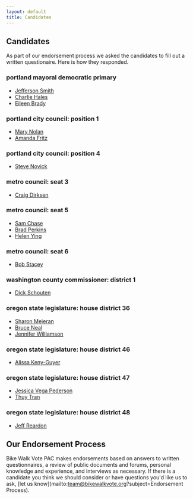 ```yaml
---
layout: default
title: Candidates
---
```


## Candidates

As part of our endorsement process we asked the candidates to
fill out a written questionaire. Here is how they responded.

### portland mayoral democratic primary

  * [Jefferson Smith](/candidates/mayor/jefferson-smith.html)
  * [Charlie Hales](/candidates/mayor/charlie-hales.html)
  * [Eileen Brady](/candidates/mayor/eileen-brady.html)

### portland city council: position 1

  * [Mary Nolan](/candidates/portland-city-council-position-1/mary-nolan.html)
  * [Amanda Fritz](/candidates/portland-city-council-position-1/amanda-fritz.html)

### portland city council: position 4

  * [Steve Novick](/candidates/portland-city-council-position-4/steve-novick.html)

### metro council: seat 3

  * [Craig Dirksen](/candidates/metro-council-seat-3/craig-dirksen.html)

### metro council: seat 5

  * [Sam Chase](/candidates/metro-council-seat-5/sam-chase.html)
  * [Brad Perkins](/candidates/metro-council-seat-5/brad-perkins.html)
  * [Helen Ying](/candidates/metro-council-seat-5/helen-ying.html)

### metro council: seat 6

  * [Bob Stacey](/candidates/metro-council-seat-6/bob-stacey.html)

### washington county commissioner: district 1

  * [Dick Schouten](/candidates/washington-county-commissioner-district-1/dick-schouten.html)

### oregon state legislature: house district 36

  * [Sharon Meieran](/candidates/oregon-state-legislature-house-district-36/sharon-meieran.html)
  * [Bruce Neal](/candidates/oregon-state-legislature-house-district-36/bruce-neal.html)
  * [Jennifer Williamson](/candidates/oregon-state-legislature-house-district-36/jennifer-williamson.html)

### oregon state legislature: house district 46

  * [Alissa Keny-Guyer](/candidates/oregon-state-legislature-house-district-46/alissa-keny-guyer.html)

### oregon state legislature: house district 47

  * [Jessica Vega Pederson](/candidates/oregon-state-legislature-house-district-47/jessica-vega-pederson.html)
  * [Thuy Tran](/candidates/oregon-state-legislature-house-district-47/thuy-tran.html)

### oregon state legislature: house district 48

  * [Jeff Reardon](/candidates/oregon-state-legislature-house-district-48/jeff-reardon.html)

## Our Endorsement Process

Bike Walk Vote PAC makes endorsements based on answers to written
questionnaires, a review of public documents and forums, personal knowledge
and experience, and interviews as necessary.  If there is a candidate you think
we should consider or have questions you'd like us to ask,
[let us know](mailto:team@bikewalkvote.org?subject=Endorsement Process).

